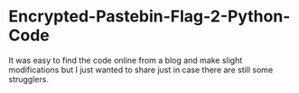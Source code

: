 # Encrypted-Pastebin-Flag-2-Python-Code
It was easy to find the code online from a blog and make slight modifications but I just wanted to share just in case there are still some strugglers.

